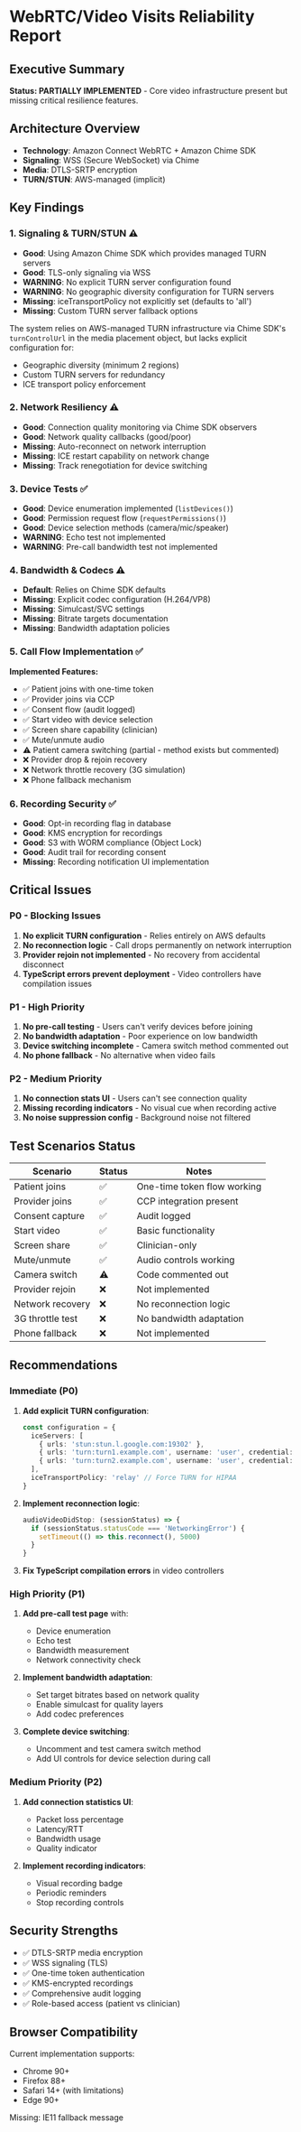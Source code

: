 # WebRTC/Video Visits Reliability Report

## Executive Summary
**Status: PARTIALLY IMPLEMENTED** - Core video infrastructure present but missing critical resilience features.

## Architecture Overview
- **Technology**: Amazon Connect WebRTC + Amazon Chime SDK
- **Signaling**: WSS (Secure WebSocket) via Chime
- **Media**: DTLS-SRTP encryption
- **TURN/STUN**: AWS-managed (implicit)

## Key Findings

### 1. Signaling & TURN/STUN ⚠️
- **Good**: Using Amazon Chime SDK which provides managed TURN servers
- **Good**: TLS-only signaling via WSS
- **WARNING**: No explicit TURN server configuration found
- **WARNING**: No geographic diversity configuration for TURN servers
- **Missing**: iceTransportPolicy not explicitly set (defaults to 'all')
- **Missing**: Custom TURN server fallback options

The system relies on AWS-managed TURN infrastructure via Chime SDK's `turnControlUrl` in the media placement object, but lacks explicit configuration for:
- Geographic diversity (minimum 2 regions)
- Custom TURN servers for redundancy
- ICE transport policy enforcement

### 2. Network Resiliency ⚠️
- **Good**: Connection quality monitoring via Chime SDK observers
- **Good**: Network quality callbacks (good/poor)
- **Missing**: Auto-reconnect on network interruption
- **Missing**: ICE restart capability on network change
- **Missing**: Track renegotiation for device switching

### 3. Device Tests ✅
- **Good**: Device enumeration implemented (`listDevices()`)
- **Good**: Permission request flow (`requestPermissions()`)
- **Good**: Device selection methods (camera/mic/speaker)
- **WARNING**: Echo test not implemented
- **WARNING**: Pre-call bandwidth test not implemented

### 4. Bandwidth & Codecs ⚠️
- **Default**: Relies on Chime SDK defaults
- **Missing**: Explicit codec configuration (H.264/VP8)
- **Missing**: Simulcast/SVC settings
- **Missing**: Bitrate targets documentation
- **Missing**: Bandwidth adaptation policies

### 5. Call Flow Implementation ✅
**Implemented Features:**
- ✅ Patient joins with one-time token
- ✅ Provider joins via CCP
- ✅ Consent flow (audit logged)
- ✅ Start video with device selection
- ✅ Screen share capability (clinician)
- ✅ Mute/unmute audio
- ⚠️ Patient camera switching (partial - method exists but commented)
- ❌ Provider drop & rejoin recovery
- ❌ Network throttle recovery (3G simulation)
- ❌ Phone fallback mechanism

### 6. Recording Security ✅
- **Good**: Opt-in recording flag in database
- **Good**: KMS encryption for recordings
- **Good**: S3 with WORM compliance (Object Lock)
- **Good**: Audit trail for recording consent
- **Missing**: Recording notification UI implementation

## Critical Issues

### P0 - Blocking Issues
1. **No explicit TURN configuration** - Relies entirely on AWS defaults
2. **No reconnection logic** - Call drops permanently on network interruption
3. **Provider rejoin not implemented** - No recovery from accidental disconnect
4. **TypeScript errors prevent deployment** - Video controllers have compilation issues

### P1 - High Priority
1. **No pre-call testing** - Users can't verify devices before joining
2. **No bandwidth adaptation** - Poor experience on low bandwidth
3. **Device switching incomplete** - Camera switch method commented out
4. **No phone fallback** - No alternative when video fails

### P2 - Medium Priority
1. **No connection stats UI** - Users can't see connection quality
2. **Missing recording indicators** - No visual cue when recording active
3. **No noise suppression config** - Background noise not filtered

## Test Scenarios Status

| Scenario | Status | Notes |
|----------|--------|-------|
| Patient joins | ✅ | One-time token flow working |
| Provider joins | ✅ | CCP integration present |
| Consent capture | ✅ | Audit logged |
| Start video | ✅ | Basic functionality |
| Screen share | ✅ | Clinician-only |
| Mute/unmute | ✅ | Audio controls working |
| Camera switch | ⚠️ | Code commented out |
| Provider rejoin | ❌ | Not implemented |
| Network recovery | ❌ | No reconnection logic |
| 3G throttle test | ❌ | No bandwidth adaptation |
| Phone fallback | ❌ | Not implemented |

## Recommendations

### Immediate (P0)
1. **Add explicit TURN configuration**:
   ```typescript
   const configuration = {
     iceServers: [
       { urls: 'stun:stun.l.google.com:19302' },
       { urls: 'turn:turn1.example.com', username: 'user', credential: 'pass' },
       { urls: 'turn:turn2.example.com', username: 'user', credential: 'pass' }
     ],
     iceTransportPolicy: 'relay' // Force TURN for HIPAA
   }
   ```

2. **Implement reconnection logic**:
   ```typescript
   audioVideoDidStop: (sessionStatus) => {
     if (sessionStatus.statusCode === 'NetworkingError') {
       setTimeout(() => this.reconnect(), 5000)
     }
   }
   ```

3. **Fix TypeScript compilation errors** in video controllers

### High Priority (P1)
1. **Add pre-call test page** with:
   - Device enumeration
   - Echo test
   - Bandwidth measurement
   - Network connectivity check

2. **Implement bandwidth adaptation**:
   - Set target bitrates based on network quality
   - Enable simulcast for quality layers
   - Add codec preferences

3. **Complete device switching**:
   - Uncomment and test camera switch method
   - Add UI controls for device selection during call

### Medium Priority (P2)
1. **Add connection statistics UI**:
   - Packet loss percentage
   - Latency/RTT
   - Bandwidth usage
   - Quality indicator

2. **Implement recording indicators**:
   - Visual recording badge
   - Periodic reminders
   - Stop recording controls

## Security Strengths
- ✅ DTLS-SRTP media encryption
- ✅ WSS signaling (TLS)
- ✅ One-time token authentication
- ✅ KMS-encrypted recordings
- ✅ Comprehensive audit logging
- ✅ Role-based access (patient vs clinician)

## Browser Compatibility
Current implementation supports:
- Chrome 90+
- Firefox 88+
- Safari 14+ (with limitations)
- Edge 90+

Missing: IE11 fallback message

